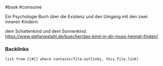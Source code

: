 #book #comsume 


Ein Psychologie Buch über die Existenz und den Umgang mit den zwei inneren Kindern: 

dem Schattenkind und dem Sonnenkind. 
https://www.stefaniestahl.de/buecher/das-kind-in-dir-muss-heimat-finden/

### Backlinks
```dataview 
list from [[#]] where contains(file.outlinks, this.file.link)
```

